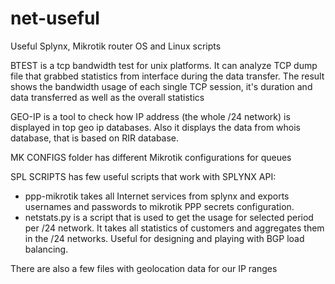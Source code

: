 # net-useful
Useful Splynx, Mikrotik router OS and Linux scripts

BTEST is a tcp bandwidth test for unix platforms. It can analyze TCP dump file that grabbed statistics from interface during the data transfer. 
The result shows the bandwidth usage of each single TCP session, it's duration and data transferred as well as the overall statistics

GEO-IP is a tool to check how IP address (the whole /24 network) is displayed in top geo ip databases. Also it displays the data from whois database, that is based on RIR database.

MK CONFIGS folder has different Mikrotik configurations for queues

SPL SCRIPTS has few useful scripts that work with SPLYNX API:
- ppp-mikrotik takes all Internet services from splynx and exports usernames and passwords to mikrotik PPP secrets configuration. 
- netstats.py is a script that is used to get the usage for selected period per /24 network. It takes all statistics of customers and aggregates them in the /24 networks. Useful for designing and playing with BGP load balancing. 

There are also a few files with geolocation data for our IP ranges
